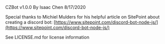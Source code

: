 CZBot
v1.0.0
By Isaac Chen
8/17/2020

Special thanks to Michiel Mulders for his helpful article on SitePoint about creating a discord bot: [https://www.sitepoint.com/discord-bot-node-js/](https://www.sitepoint.com/discord-bot-node-js/)

See LICENSE.md for license information